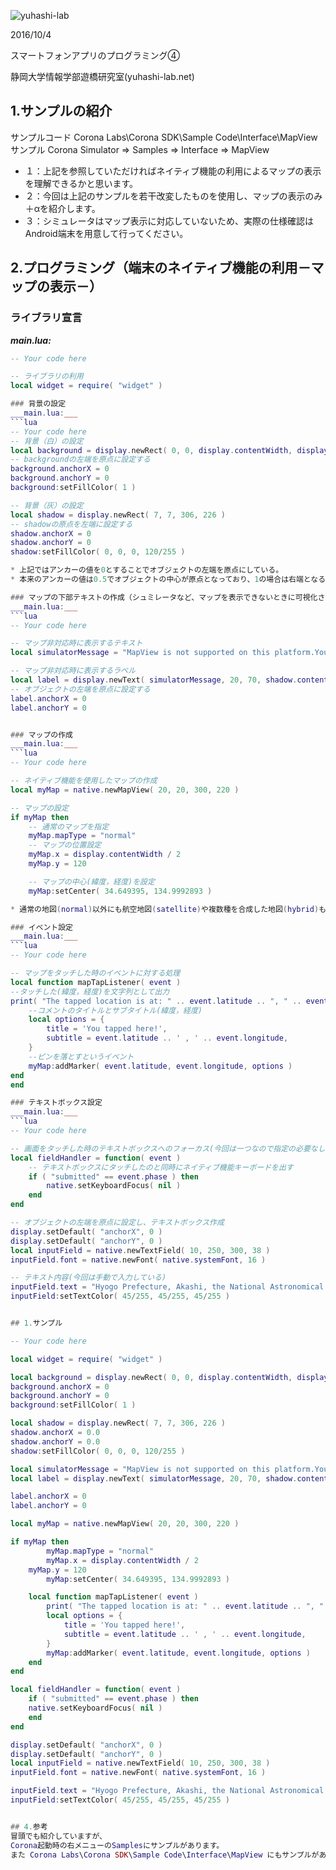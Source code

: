 ![yuhashi-lab](http://www.yuhashi-lab.net/_/rsrc/1436515256182/config/customLogo.gif?revision=1)

2016/10/4

スマートフォンアプリのプログラミング④

静岡大学情報学部遊橋研究室(yuhashi-lab.net)


## 1.サンプルの紹介
サンプルコード
Corona Labs\Corona SDK\Sample Code\Interface\MapView
サンプル
Corona Simulator ⇒ Samples ⇒ Interface ⇒ MapView

* １：上記を参照していただければネイティブ機能の利用によるマップの表示を理解できるかと思います。
* ２：今回は上記のサンプルを若干改変したものを使用し、マップの表示のみ＋αを紹介します。
* ３：シミュレータはマップ表示に対応していないため、実際の仕様確認はAndroid端末を用意して行ってください。


## 2.プログラミング（端末のネイティブ機能の利用－マップの表示－）

### ライブラリ宣言

___main.lua:___
```lua
-- Your code here

-- ライブラリの利用
local widget = require( "widget" )

### 背景の設定
___main.lua:___
```lua
-- Your code here
-- 背景（白）の設定
local background = display.newRect( 0, 0, display.contentWidth, display.contentHeight )
-- backgroundの左端を原点に設定する
background.anchorX = 0
background.anchorY = 0
background:setFillColor( 1 )

-- 背景（灰）の設定
local shadow = display.newRect( 7, 7, 306, 226 )
-- shadowの原点を左端に設定する
shadow.anchorX = 0
shadow.anchorY = 0
shadow:setFillColor( 0, 0, 0, 120/255 )

* 上記ではアンカーの値を0とすることでオブジェクトの左端を原点にしている。
* 本来のアンカーの値は0.5でオブジェクトの中心が原点となっており、1の場合は右端となる。

### マップの下部テキストの作成（シュミレータなど、マップを表示できないときに可視化されるテキスト）
___main.lua:___
```lua
-- Your code here

-- マップ非対応時に表示するテキスト
local simulatorMessage = "MapView is not supported on this platform.You should build for iOS or Android to try MapView."

-- マップ非対応時に表示するラベル
local label = display.newText( simulatorMessage, 20, 70, shadow.contentWidth - 10, 0, native.systemFont, 14 )
-- オブジェクトの左端を原点に設定する
label.anchorX = 0
label.anchorY = 0


### マップの作成
___main.lua:___
```lua
-- Your code here

-- ネイティブ機能を使用したマップの作成
local myMap = native.newMapView( 20, 20, 300, 220 )

-- マップの設定
if myMap then
	-- 通常のマップを指定
	myMap.mapType = "normal"
	-- マップの位置設定
	myMap.x = display.contentWidth / 2
	myMap.y = 120

	-- マップの中心(緯度，経度)を設定
	myMap:setCenter( 34.649395, 134.9992893 )

* 通常の地図(normal)以外にも航空地図(satellite)や複数種を合成した地図(hybrid)もある。

### イベント設定
___main.lua:___
```lua
-- Your code here

-- マップをタッチした時のイベントに対する処理
local function mapTapListener( event )
--タッチした(緯度，経度)を文字列として出力
print( "The tapped location is at: " .. event.latitude .. ", " .. event.longitude )
	--コメントのタイトルとサブタイトル(緯度，経度)
	local options = { 
		title = 'You tapped here!',
		subtitle = event.latitude .. ' , ' .. event.longitude, 
	}
	--ピンを落とすというイベント
	myMap:addMarker( event.latitude, event.longitude, options )
end
end

### テキストボックス設定
___main.lua:___
```lua
-- Your code here

-- 画面をタッチした時のテキストボックスへのフォーカス(今回は一つなので指定の必要なし)
local fieldHandler = function( event )
	-- テキストボックスにタッチしたのと同時にネイティブ機能キーボードを出す
	if ( "submitted" == event.phase ) then
		native.setKeyboardFocus( nil )
	end
end

-- オブジェクトの左端を原点に設定し、テキストボックス作成
display.setDefault( "anchorX", 0 )
display.setDefault( "anchorY", 0 )
local inputField = native.newTextField( 10, 250, 300, 38 )
inputField.font = native.newFont( native.systemFont, 16 )

-- テキスト内容(今回は手動で入力している)
inputField.text = "Hyogo Prefecture, Akashi, the National Astronomical Observatory" -- example of searchable location
inputField:setTextColor( 45/255, 45/255, 45/255 )


## 1.サンプル

-- Your code here

local widget = require( "widget" )

local background = display.newRect( 0, 0, display.contentWidth, display.contentHeight )
background.anchorX = 0
background.anchorY = 0
background:setFillColor( 1 )

local shadow = display.newRect( 7, 7, 306, 226 )
shadow.anchorX = 0.0
shadow.anchorY = 0.0
shadow:setFillColor( 0, 0, 0, 120/255 )

local simulatorMessage = "MapView is not supported on this platform.You should build for iOS or Android to try MapView."
local label = display.newText( simulatorMessage, 20, 70, shadow.contentWidth - 10, 0, native.systemFont, 14 )

label.anchorX = 0
label.anchorY = 0

local myMap = native.newMapView( 20, 20, 300, 220 )

if myMap then
		myMap.mapType = "normal"
		myMap.x = display.contentWidth / 2
	myMap.y = 120
		myMap:setCenter( 34.649395, 134.9992893 )

	local function mapTapListener( event )
		print( "The tapped location is at: " .. event.latitude .. ", " .. event.longitude )
		local options = { 
			title = 'You tapped here!',
			subtitle = event.latitude .. ' , ' .. event.longitude, 
		}
		myMap:addMarker( event.latitude, event.longitude, options )
	end
end

local fieldHandler = function( event )
	if ( "submitted" == event.phase ) then
	native.setKeyboardFocus( nil )
	end
end

display.setDefault( "anchorX", 0 )
display.setDefault( "anchorY", 0 )
local inputField = native.newTextField( 10, 250, 300, 38 )
inputField.font = native.newFont( native.systemFont, 16 )

inputField.text = "Hyogo Prefecture, Akashi, the National Astronomical Observatory" -- example of searchable location
inputField:setTextColor( 45/255, 45/255, 45/255 )


## 4.参考
冒頭でも紹介していますが、
Corona起動時の右メニューのSamplesにサンプルがあります。
また Corona Labs\Corona SDK\Sample Code\Interface\MapView にもサンプルがあります。
